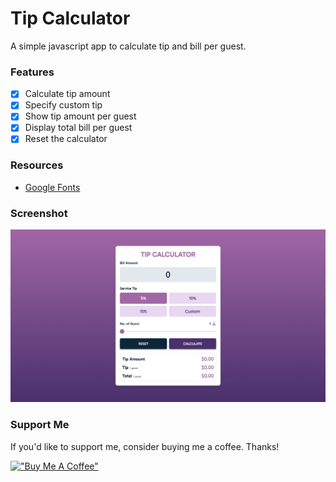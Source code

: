# Tip Calculator

A simple javascript app to calculate tip and bill per guest.

### Features

- [x] Calculate tip amount
- [x] Specify custom tip
- [x] Show tip amount per guest
- [x] Display total bill per guest
- [x] Reset the calculator

### Resources

- [Google Fonts](https://fonts.google.com/)

### Screenshot

![Tip Calculator](https://raw.githubusercontent.com/refinedguides/tip-calculator/main/screenshot.png)

### Support Me

If you'd like to support me, consider buying me a coffee. Thanks!

[!["Buy Me A Coffee"](https://www.buymeacoffee.com/assets/img/custom_images/orange_img.png)](https://www.buymeacoffee.com/refinedguides)
